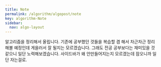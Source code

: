 ```yaml
---
title: Note
permalink: /algorithm/algopost/note
key: algorithm-Note
sidebar:
  nav: algo-layout
---
```




알고리즘을 정리해서 올립니다. 기존에 공부했던 것들을 복습할 겸 해서 차근차근 정리해볼 예정인데 게을러서 잘 될지는 모르겠습니다. 그래도 전공 공부보다는 재미있을 것 같으니 일단 노력해보겠습니다. 사이드바가 왜 안만들어지는지 모르겠는데 잠오니까 일단 자는걸로.



